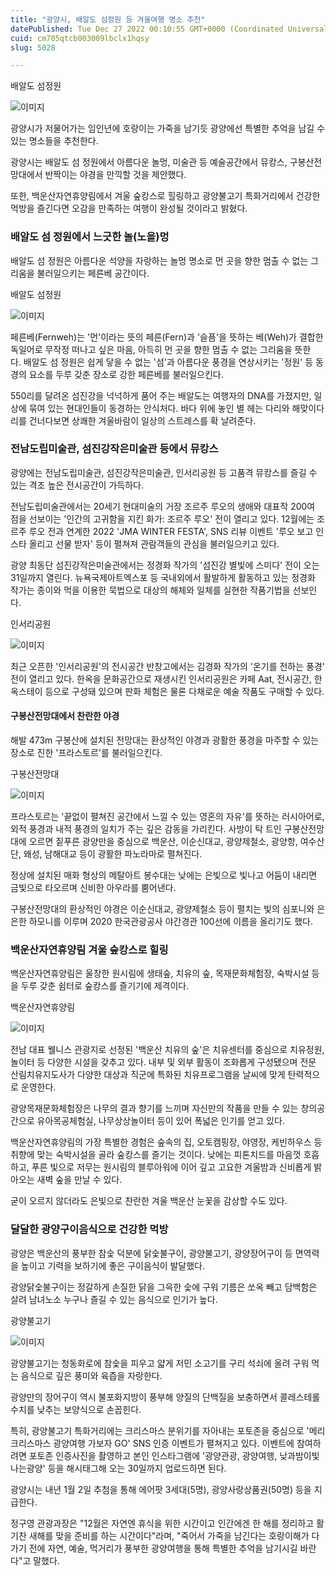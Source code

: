 ```yaml
---
title: "광양시, 배알도 섬정원 등 겨울여행 명소 추천"
datePublished: Tue Dec 27 2022 00:10:55 GMT+0000 (Coordinated Universal Time)
cuid: cm705qtcb003009lbclx1hqsy
slug: 5028

---
```



배알도 섬정원

![이미지](https://cdn.hashnode.com/res/hashnode/image/upload/v1739258723348/cf04e2ad-9ce5-49f4-a5e3-e121fc8d0d79.jpeg)

광양시가 저물어가는 임인년에 호랑이는 가죽을 남기듯 광양에선 특별한 추억을 남길 수 있는 명소들을 추천한다.

광양시는 배알도 섬 정원에서 아름다운 놀멍, 미술관 등 예술공간에서 뮤캉스, 구봉산전망대에서 반짝이는 야경을 만끽할 것을 제안했다.

또한, 백운산자연휴양림에서 겨울 숲캉스로 힐링하고 광양불고기 특화거리에서 건강한 먹방을 즐긴다면 오감을 만족하는 여행이 완성될 것이라고 밝혔다.

### 배알도 섬 정원에서 느긋한 놀(노을)멍

배알도 섬 정원은 아름다운 석양을 자랑하는 놀멍 명소로 먼 곳을 향한 멈출 수 없는 그리움을 불러일으키는 페른베 공간이다.

배알도 섬정원

![이미지](https://cdn.hashnode.com/res/hashnode/image/upload/v1739258725293/e95f5a69-ad00-4837-9641-90e19a8f51d9.jpeg)

페른베(Fernweh)는 '먼'이라는 뜻의 페른(Fern)과 '슬픔'을 뜻하는 베(Weh)가 결합한 독일어로 무작정 떠나고 싶은 마음, 아득히 먼 곳을 향한 멈출 수 없는 그리움을 뜻한다. 배알도 섬 정원은 쉽게 닿을 수 없는 '섬'과 아름다운 풍경을 연상시키는 '정원' 등 동경의 요소를 두루 갖춘 장소로 강한 페른베를 불러일으킨다.

550리를 달려온 섬진강을 넉넉하게 품어 주는 배알도는 여행자의 DNA를 가졌지만, 일상에 묶여 있는 현대인들이 동경하는 안식처다. 바다 위에 놓인 별 헤는 다리와 해맞이다리를 건너다보면 상쾌한 겨울바람이 일상의 스트레스를 확 날려준다.

### 전남도립미술관, 섬진강작은미술관 등에서 뮤캉스

광양에는 전남도립미술관, 섬진강작은미술관, 인서리공원 등 고품격 뮤캉스를 즐길 수 있는 격조 높은 전시공간이 가득하다.

전남도립미술관에서는 20세기 현대미술의 거장 조르주 루오의 생애와 대표작 200여 점을 선보이는 '인간의 고귀함을 지킨 화가: 조르주 루오' 전이 열리고 있다. 12월에는 조르주 루오 전과 연계한 2022 'JMA WINTER FESTA', SNS 리뷰 이벤트 '루오 보고 인스타 올리고 선물 받자' 등이 펼쳐져 관람객들의 관심을 불러일으키고 있다.

광양 최동단 섬진강작은미술관에서는 정경화 작가의 '섬진강 별빛에 스미다' 전이 오는 31일까지 열린다. 뉴욕국제아트엑스포 등 국내외에서 활발하게 활동하고 있는 정경화 작가는 종이와 먹을 이용한 묵법으로 대상의 해체와 일체를 실현한 작품기법을 선보인다.

인서리공원

![이미지](https://cdn.hashnode.com/res/hashnode/image/upload/v1739258727296/191f3956-b8a0-4ae3-8d13-15471110a868.jpeg)

최근 오픈한 '인서리공원'의 전시공간 반창고에서는 김경화 작가의 '온기를 전하는 풍경' 전이 열리고 있다. 한옥을 문화공간으로 재생시킨 인서리공원은 카페 Aat, 전시공간, 한옥스테이 등으로 구성돼 있으며 판화 체험은 물론 다채로운 예술 작품도 구매할 수 있다.

#### 구봉산전망대에서 찬란한 야경

해발 473m 구봉산에 설치된 전망대는 환상적인 야경과 광활한 풍경을 마주할 수 있는 장소로 진한 '프라스토르'를 불러일으킨다.

구봉산전망대

![이미지](https://cdn.hashnode.com/res/hashnode/image/upload/v1739258729481/a7e3c50e-1325-4fb0-8a51-290b694fa67a.jpeg)

프라스토르는 '끝없이 펼쳐진 공간에서 느낄 수 있는 영혼의 자유'를 뜻하는 러시아어로, 외적 풍경과 내적 풍경의 일치가 주는 깊은 감동을 가리킨다. 사방이 탁 트인 구봉산전망대에 오르면 짙푸른 광양만을 중심으로 백운산, 이순신대교, 광양제철소, 광양항, 여수산단, 왜성, 남해대교 등이 광활한 파노라마로 펼쳐진다.

정상에 설치된 매화 형상의 메탈아트 봉수대는 낮에는 은빛으로 빛나고 어둠이 내리면 금빛으로 타오르며 신비한 아우라를 뿜어낸다.

구봉산전망대의 환상적인 야경은 이순신대교, 광양제철소 등이 펼치는 빛의 심포니와 은은한 하모니를 이루며 2020 한국관광공사 야간경관 100선에 이름을 올리기도 했다.

### 백운산자연휴양림 겨울 숲캉스로 힐링

백운산자연휴양림은 울창한 원시림에 생태숲, 치유의 숲, 목재문화체험장, 숙박시설 등을 두루 갖춘 쉼터로 숲캉스를 즐기기에 제격이다.

백운산자연휴양림

![이미지](https://cdn.hashnode.com/res/hashnode/image/upload/v1739258731702/9282cb64-8e5f-4a73-b6c2-e8170cc2912d.jpeg)

전남 대표 웰니스 관광지로 선정된 '백운산 치유의 숲'은 치유센터를 중심으로 치유정원, 놀이터 등 다양한 시설을 갖추고 있다. 내부 및 외부 활동이 조화롭게 구성됐으며 전문 산림치유지도사가 다양한 대상과 직군에 특화된 치유프로그램을 날씨에 맞게 탄력적으로 운영한다.

광양목재문화체험장은 나무의 결과 향기를 느끼며 자신만의 작품을 만들 수 있는 창의공간으로 유아목공체험실, 나무상상놀이터 등이 있어 폭넓은 인기를 얻고 있다.

백운산자연휴양림의 가장 특별한 경험은 숲속의 집, 오토캠핑장, 야영장, 케빈하우스 등 취향에 맞는 숙박시설을 골라 숲캉스를 즐기는 것이다. 낮에는 피톤치드를 마음껏 호흡하고, 푸른 빛으로 저무는 원시림의 블루아워에 이어 깊고 고요한 겨울밤과 신비롭게 밝아오는 새벽 숲을 만날 수 있다.

굳이 오르지 않더라도 은빛으로 찬란한 겨울 백운산 눈꽃을 감상할 수도 있다.

### 달달한 광양구이음식으로 건강한 먹방

광양은 백운산의 풍부한 참숯 덕분에 닭숯불구이, 광양불고기, 광양장어구이 등 면역력을 높이고 기력을 보하기에 좋은 구이음식이 발달했다.

광양닭숯불구이는 정갈하게 손질한 닭을 그윽한 숯에 구워 기름은 쏘옥 빼고 담백함은 살려 남녀노소 누구나 즐길 수 있는 음식으로 인기가 높다.

광양불고기

![이미지](https://cdn.hashnode.com/res/hashnode/image/upload/v1739258733892/630b5856-5d96-468c-84de-930bb310dab5.jpeg)

광양불고기는 청동화로에 참숯을 피우고 얇게 저민 소고기를 구리 석쇠에 올려 구워 먹는 음식으로 깊은 풍미와 육즙을 자랑한다.

광양만의 장어구이 역시 불포화지방이 풍부해 양질의 단백질을 보충하면서 콜레스테롤 수치를 낮추는 보양식으로 손꼽힌다.

특히, 광양불고기 특화거리에는 크리스마스 분위기를 자아내는 포토존을 중심으로 '메리 크리스마스 광양여행 가보자 GO' SNS 인증 이벤트가 펼쳐지고 있다. 이벤트에 참여하려면 포토존 인증사진을 촬영하고 본인 인스타그램에 '광양관광, 광양여행, 낮과밤이빛나는광양' 등을 해시태그해 오는 30일까지 업로드하면 된다.

광양시는 내년 1월 2일 추첨을 통해 에어팟 3세대(5명), 광양사랑상품권(50명) 등을 지급한다.

정구영 관광과장은 "12월은 자연엔 휴식을 위한 시간이고 인간에겐 한 해를 정리하고 활기찬 새해를 맞을 준비를 하는 시간이다"라며, "죽어서 가죽을 남긴다는 호랑이해가 다 가기 전에 자연, 예술, 먹거리가 풍부한 광양여행을 통해 특별한 추억을 남기시길 바란다"고 말했다.